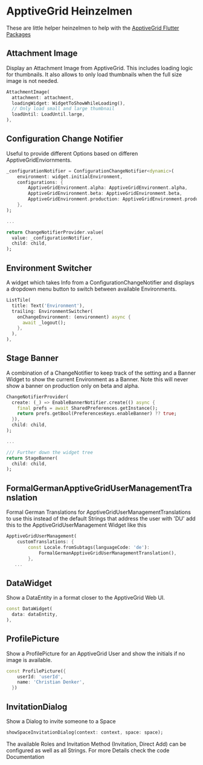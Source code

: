 # ApptiveGrid Heinzelmen

These are little helper heinzelmen to help with the [ApptiveGrid Flutter Packages](https://pub.dev/packages?q=apptive_grid)

## Attachment Image

Display an Attachment Image from ApptiveGrid. This includes loading logic for thumbnails. It also allows to only load thumbnails when the full size image is not needed.

```dart
AttachmentImage(
  attachment: attachment,
  loadingWidget: WidgetToShowWhileLoading(),
  // Only load small and large thumbnail
  loadUntil: LoadUntil.large,
),
```

## Configuration Change Notifier

Useful to provide different Options based on differen ApptiveGridEnviornments.
```dart
_configurationNotifier = ConfigurationChangeNotifier<dynamic>(
    environment: widget.initialEnvironment,
    configurations: {
        ApptiveGridEnvironment.alpha: ApptiveGridEnvironment.alpha,
        ApptiveGridEnvironment.beta: ApptiveGridEnvironment.beta,
        ApptiveGridEnvironment.production: ApptiveGridEnvironment.production,
    },
);

...

return ChangeNotifierProvider.value(
  value: _configurationNotifier,
  child: child,
);
```

## Environment Switcher
A widget which takes Info from a ConfigurationChangeNotifier and displays a dropdown menu button to switch between available Environments.

```dart
ListTile(
  title: Text('Environment'),
  trailing: EnvironmentSwitcher(
    onChangeEnvironment: (environment) async {
      await _logout();
    },
  ),
),
```

## Stage Banner
A combination of a ChangeNotifier to keep track of the setting and a Banner Widget to show the current Environment as a Banner. Note this will never show a banner on production only on beta and alpha.

```dart
ChangeNotifierProvider(
  create: (_) => EnableBannerNotifier.create(() async {
    final prefs = await SharedPreferences.getInstance();
    return prefs.getBool(PreferencesKeys.enableBanner) ?? true;
  }),
  child: child,
);

...

/// Further down the widget tree
return StageBanner(
  child: child,
);
```

## FormalGermanApptiveGridUserManagementTranslation
Formal German Translations for ApptiveGridUserManagementTranslations
to use this instead of the default Strings that address the user with 'DU' add this to the ApptiveGridUserManagement Widget like this

```dart
ApptiveGridUserManagement(
    customTranslations: {
        const Locale.fromSubtags(languageCode: 'de'):
            FormalGermanApptiveGridUserManagementTranslation(),
        },
   ...
```

## DataWidget

Show a DataEntity in a format closer to the ApptiveGrid Web UI.

```dart
const DataWidget(
  data: dataEntity,
),
```

## ProfilePicture
Show a ProfilePicture for an ApptiveGrid User and show the initials if no image is available.

```dart
const ProfilePicture({
    userId: 'userId',
    name: 'Christian Denker',
  })
```

## InvitationDialog
Show a Dialog to invite someone to a Space

```dart
showSpaceInvitationDialog(context: context, space: space);
```

The available Roles and Invitation Method (Invitation, Direct Add) can be configured as well as all Strings. For more Details check the code Documentation